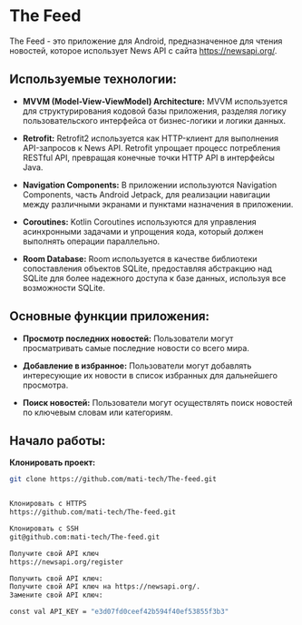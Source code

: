 # The Feed

The Feed - это приложение для Android, предназначенное для чтения новостей, которое использует News API с сайта https://newsapi.org/.

## Используемые технологии:

- **MVVM (Model-View-ViewModel) Architecture:** MVVM используется для структурирования кодовой базы приложения, разделяя логику пользовательского интерфейса от бизнес-логики и логики данных.
  
- **Retrofit:** Retrofit2 используется как HTTP-клиент для выполнения API-запросов к News API. Retrofit упрощает процесс потребления RESTful API, превращая конечные точки HTTP API в интерфейсы Java.

- **Navigation Components:** В приложении используются Navigation Components, часть Android Jetpack, для реализации навигации между различными экранами и пунктами назначения в приложении.

- **Coroutines:** Kotlin Coroutines используются для управления асинхронными задачами и упрощения кода, который должен выполнять операции параллельно.

- **Room Database:** Room используется в качестве библиотеки сопоставления объектов SQLite, предоставляя абстракцию над SQLite для более надежного доступа к базе данных, используя все возможности SQLite.

## Основные функции приложения:

- **Просмотр последних новостей:** Пользователи могут просматривать самые последние новости со всего мира.

- **Добавление в избранное:** Пользователи могут добавлять интересующие их новости в список избранных для дальнейшего просмотра.

- **Поиск новостей:** Пользователи могут осуществлять поиск новостей по ключевым словам или категориям.




## Начало работы:

**Клонировать проект:**
   ```bash
   git clone https://github.com/mati-tech/The-feed.git 


Клонировать с HTTPS
https://github.com/mati-tech/The-feed.git

Клонировать с SSH
git@github.com:mati-tech/The-feed.git

Получите свой API ключ
https://newsapi.org/register

Получить свой API ключ:
Получите свой API ключ на https://newsapi.org/.
Замените свой API ключ:

const val API_KEY = "e3d07fd0ceef42b594f40ef53855f3b3"

